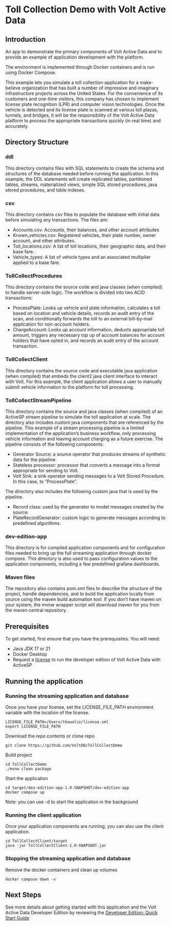 # Toll Collection Demo with Volt Active Data
## Introduction

An app to demonstrate the primary components of Volt Active Data and to provide an example of application development with the platform.

The environment is implemented through Docker containers and is run using Docker Compose.

This example lets you simulate a toll collection application for a make-believe organization that has built a number of impressive and imaginary infrastructure projects across the United States. For the convenience of its customers and one-time visitors, this company has chosen to implement license plate recognition (LPR) and computer vision technologies. Once the vehicle is detected and its license plate is scanned at various toll plazas, tunnels, and bridges, it will be the responsibility of the Volt Active Data platform to process the appropriate transactions quickly (in real time) and accurately.

## Directory Structure

### ddl

This directory contains files with SQL statements to create the schema and structures of the database needed before running the application. In this example, the DDL statements will create replicated tables, partitioned tables, streams, materialized views, simple SQL stored procedures, java stored procedures, and table indexes.

### csv

This directory contains csv files to populate the database with initial data before simulating any transactions. The files are:

- Accounts.csv: Accounts, their balances, and other account attributes  
- Known\_vehicles.csv: Registered vehicles, their plate number, owner account, and other attributes.  
- Toll\_locations.csv: A list of toll locations, their geographic data, and their base fare.  
- Vehicle\_types: A list of vehicle types and an associated multiplier applied to a base fare.

### TollCollectProcedures

This directory contains the source code and java classes (when compiled) to handle server-side logic. The workflow is divided into two ACID transactions:

- ProcessPlate: Looks up vehicle and plate information, calculates a toll based on location and vehicle details, records an audit entry of the scan, and conditionally forwards the toll to an external bill-by-mail application for non-account holders.  
- ChargeAccount: Looks up account information, deducts appropriate toll amount, triggers any necessary top up of account balances for account holders that have opted in, and records an audit entry of the account transaction.

### TollCollectClient

This directory contains the source code and executable java application (when compiled) that embeds the client2 java client interface to interact with Volt. For this example, the client application allows a user to manually submit vehicle information to the platform for toll processing.

### TollCollectStreamPipeline

This directory contains the source and java classes (when compiled) of an ActiveSP stream pipeline to simulate the toll application at scale. The directory also includes custom java components that are referenced by the pipeline. This example of a stream processing pipeline is a limited implementation of the application’s business workflow, only processing vehicle information and leaving account charging as a future exercise. The pipeline consists of the following components:

- Generator Source: a source operator that produces streams of synthetic data for the pipeline.  
- Stateless processor: processor that converts a message into a format appropriate for sending to Volt.  
- Volt Sink: a sink operator sending messages to a Volt Stored Procedure. In this case, to “ProcessPlate”.

The directory also includes the following custom java that is used by the pipeline.

- Record class: used by the generator to model messages created by the source.  
- PlateRecordGenerator: custom logic to generate messages according to predefined algorithms.

### dev-edition-app

This directory is for compiled application components and for configuration files needed to bring up the full streaming application through docker compose. This directory is also used to pass configuration values to the application components, including a few predefined grafana dashboards.

### Maven files

The repository also contains pom.xml files to describe the structure of the project, handle dependencies, and to build the application locally from source using the maven build automation tool. If you don’t have maven on your system, the mvnw wrapper script will download maven for you from the maven central repository.

## Prerequisites

To get started, first ensure that you have the prerequisites. You will need:

- Java JDK 17 or 21  
- Docker Desktop  
- Request a [license](https://www.voltactivedata.com/developer-edition/) to run the developer edition of Volt Active Data with ActiveSP

## Running the application

### Running the streaming application and database

Once you have your license, set the LICENSE\_FILE\_PATH environment variable with the location of the license.

```
LICENSE_FILE_PATH=/Users/tkowalcz/license.xml
export LICENSE_FILE_PATH
```

Download the repo contents or clone repo

```
git clone https://github.com/VoltDB/TollCollectDemo
```

Build project

```
cd TollCollectDemo
./mvnw clean package
```

Start the application

```
cd target/dev-edition-app-1.0-SNAPSHOT/dev-edition-app
docker compose up
```

Note: you can use \-d to start the application in the background

### Running the client application

Once your application components are running, you can also use the client application.

```
cd TollCollectClient/target
java -jar TollCollectClient-1.0-SNAPSHOT.jar
```

### Stopping the streaming application and database

Remove the docker containers and clean up volumes

```
docker compose down -v
```

## Next Steps

See more details about getting started with this application and the Volt Active Data Developer Edition by reviewing the [Developer Edition: Quick Start Guide](https://www.voltactivedata.com/developer-edition-quick-start-guide/)  


